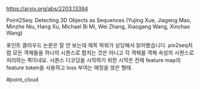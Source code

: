 https://arxiv.org/abs/2203.13394

Point2Seq: Detecting 3D Objects as Sequences (Yujing Xue, Jiageng Mao, Minzhe Niu, Hang Xu, Michael Bi Mi, Wei Zhang, Xiaogang Wang, Xinchao Wang)

포인트 클라우드 논문은 잘 안 보는데 제목 파워가 상당해서 읽어봤습니다. pix2seq처럼 모든 객체들을 하나의 시퀀스로 합치는 것은 아니고 각 객체를 객체 속성의 시퀀스로 처리하는 쪽이네요. 시퀀스 디코딩을 시작하기 위한 시작은 전체 feature map의 feature token을 사용하고 loss 부여는 매칭을 얹은 형태.

#point_cloud